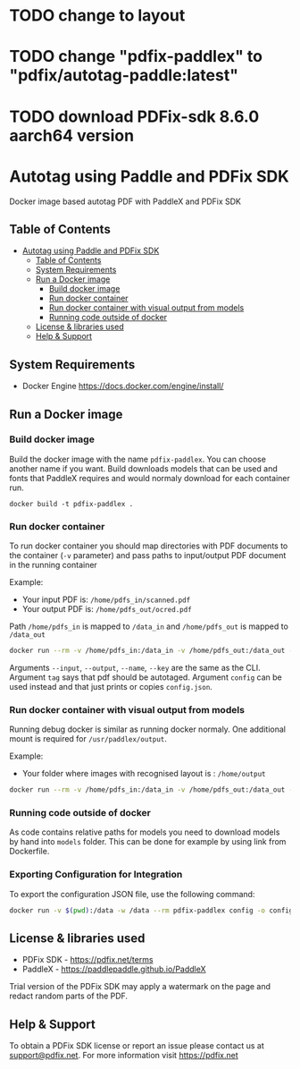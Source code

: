# TODO change to layout
# TODO change "pdfix-paddlex" to "pdfix/autotag-paddle:latest"
# TODO download PDFix-sdk 8.6.0 aarch64 version

# Autotag using Paddle and PDFix SDK

Docker image based autotag PDF with PaddleX and PDFix SDK

## Table of Contents

- [Autotag using Paddle and PDFix SDK](#autotag-paddle)
  - [Table of Contents](#table-of-contents)
  - [System Requirements](#system-requirements)
  - [Run a Docker image ](#run-docker-image)
    - [Build docker image](#build-docker-image)
    - [Run docker container](#run-docker-container)
    - [Run docker container with visual output from models](#run-docker-container-with-visuals)
    - [Running code outside of docker](#running-code-outside-of-docker)
  - [License \& libraries used](#license)
  - [Help \& Support](#help-support)


## System Requirements
- Docker Engine https://docs.docker.com/engine/install/

## Run a Docker image 

### Build docker image
Build the docker image with the name `pdfix-paddlex`. You can choose another name if you want.
Build downloads models that can be used and fonts that PaddleX requires and would normaly download for each container run.

```
docker build -t pdfix-paddlex .
```

### Run docker container
To run docker container you should map directories with PDF documents to the container (`-v` parameter) and pass paths to input/output PDF document in the running container

Example: 

- Your input PDF is: `/home/pdfs_in/scanned.pdf`
- Your output PDF is: `/home/pdfs_out/ocred.pdf`

Path `/home/pdfs_in` is mapped to `/data_in` and `/home/pdfs_out` is mapped to `/data_out`

```bash
docker run --rm -v /home/pdfs_in:/data_in -v /home/pdfs_out:/data_out -it pdfix-paddlex --name $LICENSE_NAME --key $LICENSE_KEY tag --input /data_in/scanned.pdf --output /data_out/ocred.pdf
```
Arguments `--input`, `--output`, `--name`, `--key` are the same as the CLI.
Argument `tag` says that pdf should be autotaged.
Argument `config` can be used instead and that just prints or copies `config.json`.

### Run docker container with visual output from models
Running debug docker is similar as running docker normaly. One additional mount is required for `/usr/paddlex/output`.

Example:

- Your folder where images with recognised layout is : `/home/output`

```bash
docker run --rm -v /home/pdfs_in:/data_in -v /home/pdfs_out:/data_out -v /home/output:/usr/paddlex/output -it pdfix-paddlex --name $LICENSE_NAME --key $LICENSE_KEY tag --input /data_in/scanned.pdf --output /data_out/ocred.pdf
```

### Running code outside of docker
As code contains relative paths for models you need to download models by hand into `models` folder.
This can be done for example by using link from Dockerfile.

### Exporting Configuration for Integration
To export the configuration JSON file, use the following command:

```bash
docker run -v $(pwd):/data -w /data --rm pdfix-paddlex config -o config.json
```

## License & libraries used
- PDFix SDK - https://pdfix.net/terms
- PaddleX - https://paddlepaddle.github.io/PaddleX

Trial version of the PDFix SDK may apply a watermark on the page and redact random parts of the PDF.

## Help & Support
To obtain a PDFix SDK license or report an issue please contact us at support@pdfix.net.
For more information visit https://pdfix.net
